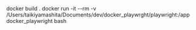 docker build .
docker run -it --rm -v /Users/taikiyamashita/Documents/dev/docker_playwrght/playwright:/app docker_playwright bash